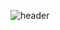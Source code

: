 ![header](https://capsule-render.vercel.app/api?type=wave&color=gradient&text=Hi,there?&animation=twinkling)

